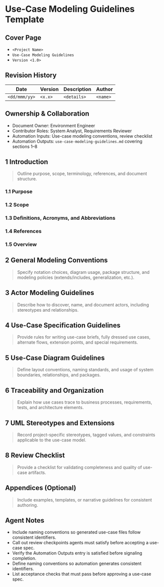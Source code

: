 # Use-Case Modeling Guidelines Template

## Cover Page

- `<Project Name>`
- `Use-Case Modeling Guidelines`
- `Version <1.0>`

## Revision History

| Date | Version | Description | Author |
| --- | --- | --- | --- |
| `<dd/mmm/yy>` | `<x.x>` | `<details>` | `<name>` |

## Ownership & Collaboration

- Document Owner: Environment Engineer
- Contributor Roles: System Analyst, Requirements Reviewer
- Automation Inputs: Use-case modeling conventions, review checklist
- Automation Outputs: `use-case-modeling-guidelines.md` covering sections 1–8

## 1 Introduction

> Outline purpose, scope, terminology, references, and document structure.

### 1.1 Purpose

### 1.2 Scope

### 1.3 Definitions, Acronyms, and Abbreviations

### 1.4 References

### 1.5 Overview

## 2 General Modeling Conventions

> Specify notation choices, diagram usage, package structure, and modeling policies (extends/includes, generalization, etc.).

## 3 Actor Modeling Guidelines

> Describe how to discover, name, and document actors, including stereotypes and relationships.

## 4 Use-Case Specification Guidelines

> Provide rules for writing use-case briefs, fully dressed use cases, alternate flows, extension points, and special requirements.

## 5 Use-Case Diagram Guidelines

> Define layout conventions, naming standards, and usage of system boundaries, relationships, and packages.

## 6 Traceability and Organization

> Explain how use cases trace to business processes, requirements, tests, and architecture elements.

## 7 UML Stereotypes and Extensions

> Record project-specific stereotypes, tagged values, and constraints applicable to the use-case model.

## 8 Review Checklist

> Provide a checklist for validating completeness and quality of use-case artifacts.

## Appendices (Optional)

> Include examples, templates, or narrative guidelines for consistent authoring.

## Agent Notes

- Include naming conventions so generated use-case files follow consistent identifiers.
- Call out review checkpoints agents must satisfy before accepting a use-case spec.
- Verify the Automation Outputs entry is satisfied before signaling completion.
- Define naming conventions so automation generates consistent identifiers.
- List acceptance checks that must pass before approving a use-case spec.
